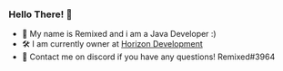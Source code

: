 ### Hello There! 👋

- 🌱 My name is Remixed and i am a Java Developer :)
- 🛠️ I am currently owner at [Horizon Development](https://github.com/HorizonDevelopmentt)
- 📰 Contact me on discord if you have any questions! Remixed#3964





